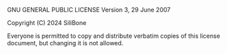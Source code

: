 GNU GENERAL PUBLIC LICENSE
Version 3, 29 June 2007

Copyright (C) 2024 SiliBone

Everyone is permitted to copy and distribute verbatim copies
of this license document, but changing it is not allowed.
